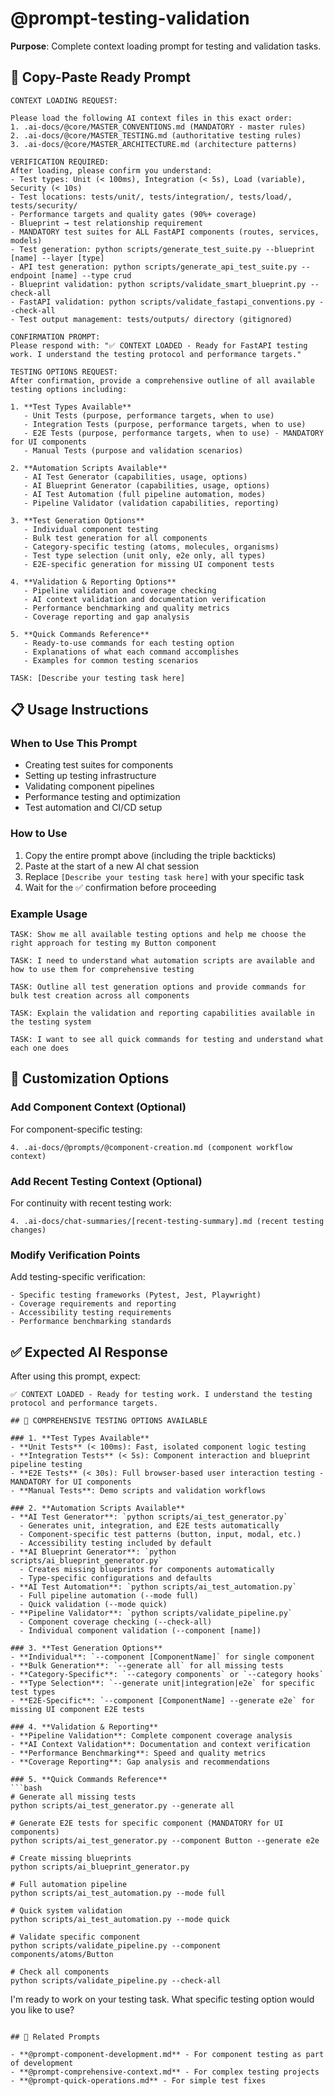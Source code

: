 # @prompt-testing-validation

**Purpose**: Complete context loading prompt for testing and validation tasks.

## 🎯 Copy-Paste Ready Prompt

```
CONTEXT LOADING REQUEST:

Please load the following AI context files in this exact order:
1. .ai-docs/@core/MASTER_CONVENTIONS.md (MANDATORY - master rules)
2. .ai-docs/@core/MASTER_TESTING.md (authoritative testing rules)
3. .ai-docs/@core/MASTER_ARCHITECTURE.md (architecture patterns)

VERIFICATION REQUIRED:
After loading, please confirm you understand:
- Test types: Unit (< 100ms), Integration (< 5s), Load (variable), Security (< 10s)
- Test locations: tests/unit/, tests/integration/, tests/load/, tests/security/
- Performance targets and quality gates (90%+ coverage)
- Blueprint → test relationship requirement
- MANDATORY test suites for ALL FastAPI components (routes, services, models)
- Test generation: python scripts/generate_test_suite.py --blueprint [name] --layer [type]
- API test generation: python scripts/generate_api_test_suite.py --endpoint [name] --type crud
- Blueprint validation: python scripts/validate_smart_blueprint.py --check-all
- FastAPI validation: python scripts/validate_fastapi_conventions.py --check-all
- Test output management: tests/outputs/ directory (gitignored)

CONFIRMATION PROMPT:
Please respond with: "✅ CONTEXT LOADED - Ready for FastAPI testing work. I understand the testing protocol and performance targets."

TESTING OPTIONS REQUEST:
After confirmation, provide a comprehensive outline of all available testing options including:

1. **Test Types Available**
   - Unit Tests (purpose, performance targets, when to use)
   - Integration Tests (purpose, performance targets, when to use)
   - E2E Tests (purpose, performance targets, when to use) - MANDATORY for UI components
   - Manual Tests (purpose and validation scenarios)

2. **Automation Scripts Available**
   - AI Test Generator (capabilities, usage, options)
   - AI Blueprint Generator (capabilities, usage, options)
   - AI Test Automation (full pipeline automation, modes)
   - Pipeline Validator (validation capabilities, reporting)

3. **Test Generation Options**
   - Individual component testing
   - Bulk test generation for all components
   - Category-specific testing (atoms, molecules, organisms)
   - Test type selection (unit only, e2e only, all types)
   - E2E-specific generation for missing UI component tests

4. **Validation & Reporting Options**
   - Pipeline validation and coverage checking
   - AI context validation and documentation verification
   - Performance benchmarking and quality metrics
   - Coverage reporting and gap analysis

5. **Quick Commands Reference**
   - Ready-to-use commands for each testing option
   - Explanations of what each command accomplishes
   - Examples for common testing scenarios

TASK: [Describe your testing task here]
```

## 📋 Usage Instructions

### **When to Use This Prompt**
- Creating test suites for components
- Setting up testing infrastructure
- Validating component pipelines
- Performance testing and optimization
- Test automation and CI/CD setup

### **How to Use**
1. Copy the entire prompt above (including the triple backticks)
2. Paste at the start of a new AI chat session
3. Replace `[Describe your testing task here]` with your specific task
4. Wait for the ✅ confirmation before proceeding

### **Example Usage**
```
TASK: Show me all available testing options and help me choose the right approach for testing my Button component
```

```
TASK: I need to understand what automation scripts are available and how to use them for comprehensive testing
```

```
TASK: Outline all test generation options and provide commands for bulk test creation across all components
```

```
TASK: Explain the validation and reporting capabilities available in the testing system
```

```
TASK: I want to see all quick commands for testing and understand what each one does
```

## 🔧 Customization Options

### **Add Component Context (Optional)**
For component-specific testing:
```
4. .ai-docs/@prompts/@component-creation.md (component workflow context)
```

### **Add Recent Testing Context (Optional)**
For continuity with recent testing work:
```
4. .ai-docs/chat-summaries/[recent-testing-summary].md (recent testing changes)
```

### **Modify Verification Points**
Add testing-specific verification:
```
- Specific testing frameworks (Pytest, Jest, Playwright)
- Coverage requirements and reporting
- Accessibility testing requirements
- Performance benchmarking standards
```

## ✅ Expected AI Response

After using this prompt, expect:

```
✅ CONTEXT LOADED - Ready for testing work. I understand the testing protocol and performance targets.

## 🧪 COMPREHENSIVE TESTING OPTIONS AVAILABLE

### 1. **Test Types Available**
- **Unit Tests** (< 100ms): Fast, isolated component logic testing
- **Integration Tests** (< 5s): Component interaction and blueprint pipeline testing
- **E2E Tests** (< 30s): Full browser-based user interaction testing - MANDATORY for UI components
- **Manual Tests**: Demo scripts and validation workflows

### 2. **Automation Scripts Available**
- **AI Test Generator**: `python scripts/ai_test_generator.py`
  - Generates unit, integration, and E2E tests automatically
  - Component-specific test patterns (button, input, modal, etc.)
  - Accessibility testing included by default
- **AI Blueprint Generator**: `python scripts/ai_blueprint_generator.py`
  - Creates missing blueprints for components automatically
  - Type-specific configurations and defaults
- **AI Test Automation**: `python scripts/ai_test_automation.py`
  - Full pipeline automation (--mode full)
  - Quick validation (--mode quick)
- **Pipeline Validator**: `python scripts/validate_pipeline.py`
  - Component coverage checking (--check-all)
  - Individual component validation (--component [name])

### 3. **Test Generation Options**
- **Individual**: `--component [ComponentName]` for single component
- **Bulk Generation**: `--generate all` for all missing tests
- **Category-Specific**: `--category components` or `--category hooks`
- **Type Selection**: `--generate unit|integration|e2e` for specific test types
- **E2E-Specific**: `--component [ComponentName] --generate e2e` for missing UI component E2E tests

### 4. **Validation & Reporting**
- **Pipeline Validation**: Complete component coverage analysis
- **AI Context Validation**: Documentation and context verification
- **Performance Benchmarking**: Speed and quality metrics
- **Coverage Reporting**: Gap analysis and recommendations

### 5. **Quick Commands Reference**
```bash
# Generate all missing tests
python scripts/ai_test_generator.py --generate all

# Generate E2E tests for specific component (MANDATORY for UI components)
python scripts/ai_test_generator.py --component Button --generate e2e

# Create missing blueprints
python scripts/ai_blueprint_generator.py

# Full automation pipeline
python scripts/ai_test_automation.py --mode full

# Quick system validation
python scripts/ai_test_automation.py --mode quick

# Validate specific component
python scripts/validate_pipeline.py --component components/atoms/Button

# Check all components
python scripts/validate_pipeline.py --check-all
```

I'm ready to work on your testing task. What specific testing option would you like to use?
```

## 🎯 Related Prompts

- **@prompt-component-development.md** - For component testing as part of development
- **@prompt-comprehensive-context.md** - For complex testing projects
- **@prompt-quick-operations.md** - For simple test fixes
